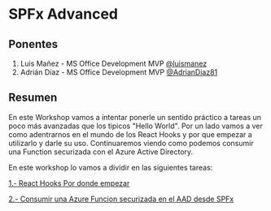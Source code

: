 # SPFx Advanced 

## Ponentes
1. Luis Mañez - MS Office Development MVP [@luismanez](https://twitter.com/luismanez)
2. Adrián Díaz - MS Office Development MVP [@AdrianDiaz81](https://twitter.com/AdrianDiaz81)


## Resumen
 En este Workshop vamos a intentar ponerle un sentido práctico a tareas un poco más avanzadas que los tipicos "Hello World". Por un lado vamos a ver como adentrarnos en el mundo de los React Hooks y por que empezar a utilizarlo y darle su uso. Continuaremos viendo como podemos consumir una Function securizada con el Azure Active Directory. 
 

En este workshop lo vamos a dividir en las siguientes tareas:


[1.- React Hooks Por donde empezar](./reacthooks/readme.md)

[2.- Consumir una Azure Funcion securizada en el AAD desde SPFx](./funcionsecurizada/readme.md)
